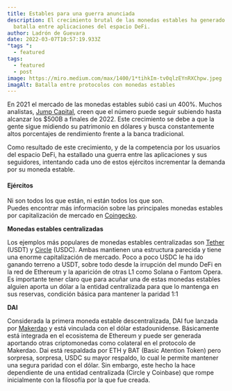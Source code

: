 ```yaml
---
title: Estables para una guerra anunciada
description: El crecimiento brutal de las monedas estables ha generado una
  batalla entre aplicaciones del espacio DeFi.
author: Ladrón de Guevara
date: 2022-03-07T10:57:19.933Z
"tags ":
  - featured
tags:
  - featured
  - post
image: https://miro.medium.com/max/1400/1*tihkIm-tv0qlzEYnRXChpw.jpeg
imagAlt: Batalla entre protocolos con monedas estables
---
```

En 2021 el mercado de las monedas estables subió casi un 400%. Muchos analistas, [Jump Capital](https:/www.theblockcrypto.com/post/128666/crypto-starts-to-eat-the-world-peter-johnson-of-jump-capitals-2022-predictions?s=09), creen que el número puede seguir subiendo hasta alcanzar los $500B a finales de 2022. Este crecimiento se debe a que la gente sigue midiendo su patrimonio en dólares y busca constantemente altos porcentajes de rendimiento frente a la banca tradicional.

Como resultado de este crecimiento, y de la competencia por los usuarios del espacio DeFi, ha estallado una guerra entre las aplicaciones y sus seguidores, intentando cada uno de estos ejércitos incrementar la demanda por su moneda estable.

<h4>Ejércitos</h4>

Ni son todos los que están, ni están todos los que son.\
Puedes encontrar más información sobre las principales monedas estables por capitalización de mercado en [Coingecko](https://www.coingecko.com/en/categories/stablecoins).

**Monedas estables centralizadas**

Los ejemplos más populares de monedas estables centralizadas son [Tether](https://tether.to/en/) (USDT) y [Circle](https://www.circle.com/en/usdc) (USDC). Ambas mantienen una estructura parecida y tiene una enorme capitalización de mercado. Poco a poco USDC le ha ido ganando terreno a USDT, sobre todo desde la irrupción del mundo DeFi en la red de Ethereum y la aparición de otras L1 como Solana o Fantom Opera.
Es importante tener claro que para acuñar una de estas monedas estables alguien aporta un dólar a la entidad centralizada para que lo mantenga en sus reservas, condición básica para mantener la paridad 1:1

**DAI**

Considerada la primera moneda estable descentralizada, DAI fue lanzada por [Makerdao](https://makerdao.com/en/) y está vinculada con el dólar estadounidense. Básicamente está integrada en el ecosistema de Ethereum y puede ser generada aportando otras criptomonedas como colateral en el protocolo de Makerdao. Dai está respaldada por ETH y BAT (Basic Atention Token) pero sorpresa, sorpresa, USDC su mayor respaldo, lo cual le permite mantener una segura paridad con el dólar. Sin embargo, este hecho la hace dependiente de una entidad centralizada (Circle y Coinbase) que rompe inicialmente con la filosofía por la que fue creada.